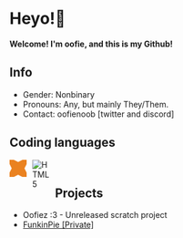 # Heyo!👋

**Welcome! I'm oofie, and this is my Github!**

## Info

- Gender: Nonbinary
- Pronouns: Any, but mainly They/Them.
- Contact: oofienoob [twitter and discord]

## Coding languages
<img align="left" alt="Haxe" width="30px" style="padding-right:10px;" src="https://raw.githubusercontent.com/devicons/devicon/v2.15.1/icons/haxe/haxe-plain.svg" />
<img align ="left" alt="HTML5" width="30px" style="padding-right:10px;" src="https://cdn.jsdelivr.net/gh/devicons/devicon@latest/icons/html5/html5-original.svg" />
</br>

## Projects

- Oofiez :3 - Unreleased scratch project
- [FunkinPie [Private]](https://github.com/OofieNoob/PieEngine)
